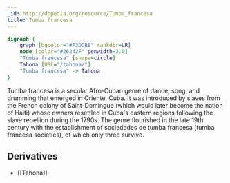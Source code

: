 ```yaml
---
_id: http://dbpedia.org/resource/Tumba_francesa
title: Tumba francesa
---
```


```dot
digraph {
	graph [bgcolor="#F3DDB8" rankdir=LR]
	node [color="#26242F" penwidth=3.0]
	"Tumba francesa" [shape=circle]
	Tahona [URL="/tahona/"]
	"Tumba francesa" -> Tahona
}
```

Tumba francesa is a secular Afro-Cuban genre of dance, song, and drumming that emerged in Oriente, Cuba. It was introduced by slaves from the French colony of Saint-Domingue (which would later become the nation of Haiti) whose owners resettled in Cuba's eastern regions following the slave rebellion during the 1790s. The genre flourished in the late 19th century with the establishment of sociedades de tumba francesa (tumba francesa societies), of which only three survive.

## Derivatives

- [[Tahona]]
